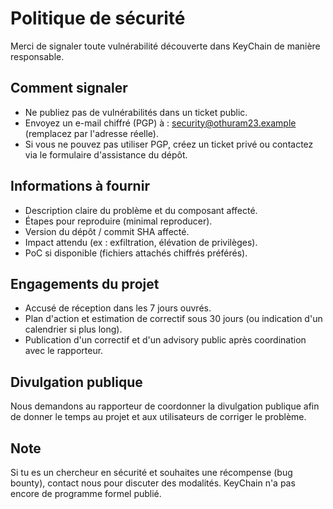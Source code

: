 # Politique de sécurité

Merci de signaler toute vulnérabilité découverte dans KeyChain de manière responsable.

## Comment signaler

- Ne publiez pas de vulnérabilités dans un ticket public.
- Envoyez un e-mail chiffré (PGP) à : security@othuram23.example (remplacez par l'adresse réelle).
- Si vous ne pouvez pas utiliser PGP, créez un ticket privé ou contactez via le formulaire d'assistance du dépôt.

## Informations à fournir

- Description claire du problème et du composant affecté.
- Étapes pour reproduire (minimal reproducer).
- Version du dépôt / commit SHA affecté.
- Impact attendu (ex : exfiltration, élévation de privilèges).
- PoC si disponible (fichiers attachés chiffrés préférés).

## Engagements du projet

- Accusé de réception dans les 7 jours ouvrés.
- Plan d'action et estimation de correctif sous 30 jours (ou indication d'un calendrier si plus long).
- Publication d'un correctif et d'un advisory public après coordination avec le rapporteur.

## Divulgation publique

Nous demandons au rapporteur de coordonner la divulgation publique afin de donner le temps au projet et aux utilisateurs de corriger le problème.

## Note

Si tu es un chercheur en sécurité et souhaites une récompense (bug bounty), contact nous pour discuter des modalités. KeyChain n'a pas encore de programme formel publié.
